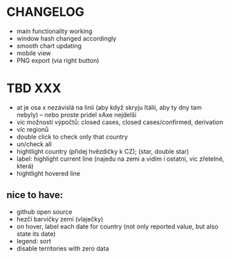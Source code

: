 # CHANGELOG

* main functionality working
* window hash changed accordingly
* smooth chart updating
* mobile view
* PNG export (via right button)


# TBD XXX
* at je osa x nezávislá na linii (aby když skryju Itálii, aby ty dny tam nebyly) – nebo proste pridel xAxe nejdelší
* vic možností výpočtů: closed cases, closed cases/confirmed, derivation
* víc regionů
* double click to check only that country
* un/check all
* hightlight country (přidej hvězdičky k CZ); (star, double star)
* label: highlight current line (najedu na zemi a vidim i ostatní, víc zřetelné, která)
* hightlight hovered line

## nice to have:
* github open source
* hezčí barvičky zemí (vlaječky)
* on hover, label each date for country (not only reported value, but also state its date)
* legend: sort
* disable territories with zero data